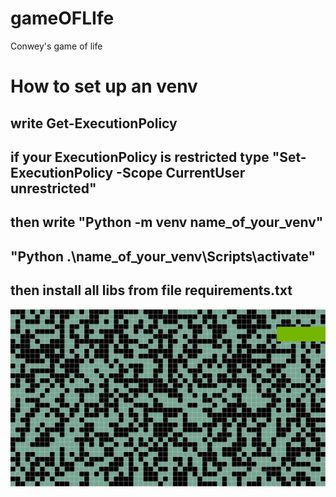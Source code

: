 # gameOFLIfe
Conwey's game of life 

  # How to set up an venv  
  ## write Get-ExecutionPolicy  
  ## if your ExecutionPolicy is restricted type "Set-ExecutionPolicy -Scope CurrentUser unrestricted"  
  ## then write "Python -m venv name_of_your_venv"  
  ## "Python .\name_of_your_venv\Scripts\activate"  
  ## then install all libs from file requirements.txt  
  

![image](https://github.com/MAL0FEY-B0G0LUB0V/game_of_life/blob/master/Desktop-2022.11.07-11.40.52.02.gif)
